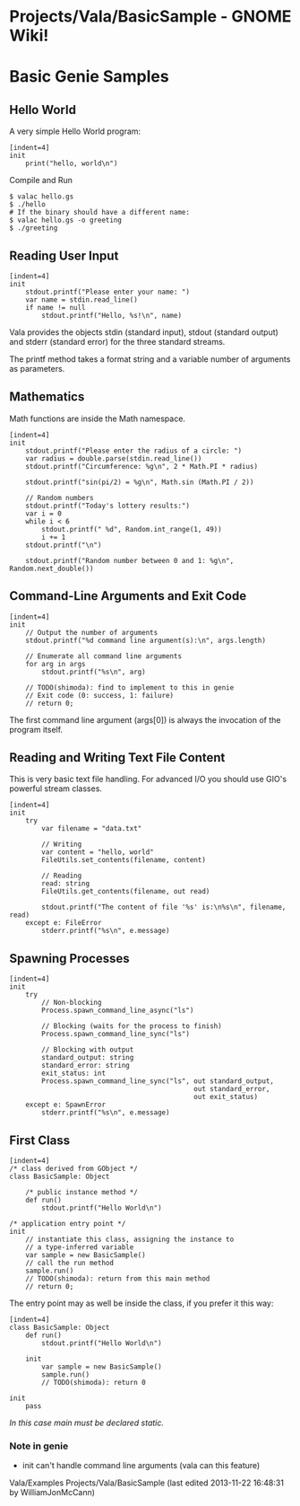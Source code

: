 # Projects/Vala/BasicSample - GNOME Wiki!

# Basic Genie Samples

## Hello World

A very simple Hello World program:

```genie
[indent=4]
init
    print("hello, world\n")
```

Compile and Run

```shell
$ valac hello.gs
$ ./hello
# If the binary should have a different name:
$ valac hello.gs -o greeting
$ ./greeting
```

## Reading User Input

```genie
[indent=4]
init
    stdout.printf("Please enter your name: ")
    var name = stdin.read_line()
    if name != null
        stdout.printf("Hello, %s!\n", name)
```

Vala provides the objects stdin (standard input),
stdout (standard output) and stderr (standard error)
for the three standard streams.

The printf method takes a format string and
a variable number of arguments as parameters.


## Mathematics
Math functions are inside the Math namespace.

```genie
[indent=4]
init
    stdout.printf("Please enter the radius of a circle: ")
    var radius = double.parse(stdin.read_line())
    stdout.printf("Circumference: %g\n", 2 * Math.PI * radius)

    stdout.printf("sin(pi/2) = %g\n", Math.sin (Math.PI / 2))

    // Random numbers
    stdout.printf("Today's lottery results:")
    var i = 0
    while i < 6
        stdout.printf(" %d", Random.int_range(1, 49))
        i += 1
    stdout.printf("\n")

    stdout.printf("Random number between 0 and 1: %g\n", Random.next_double())
```

## Command-Line Arguments and Exit Code

```genie
[indent=4]
init
    // Output the number of arguments
    stdout.printf("%d command line argument(s):\n", args.length)

    // Enumerate all command line arguments
    for arg in args
        stdout.printf("%s\n", arg)

    // TODO(shimoda): find to implement to this in genie
    // Exit code (0: success, 1: failure)
    // return 0;
```

The first command line argument (args[0]) is always
the invocation of the program itself.


## Reading and Writing Text File Content
This is very basic text file handling.
For advanced I/O you should use GIO's powerful stream classes.

```genie
[indent=4]
init
    try
        var filename = "data.txt"

        // Writing
        var content = "hello, world"
        FileUtils.set_contents(filename, content)

        // Reading
        read: string
        FileUtils.get_contents(filename, out read)

        stdout.printf("The content of file '%s' is:\n%s\n", filename, read)
    except e: FileError
        stderr.printf("%s\n", e.message)
```

## Spawning Processes

```genie
[indent=4]
init
    try
        // Non-blocking
        Process.spawn_command_line_async("ls")

        // Blocking (waits for the process to finish)
        Process.spawn_command_line_sync("ls")

        // Blocking with output
        standard_output: string
        standard_error: string
        exit_status: int
        Process.spawn_command_line_sync("ls", out standard_output,
                                              out standard_error,
                                              out exit_status)
    except e: SpawnError
        stderr.printf("%s\n", e.message)
```


## First Class

```genie
[indent=4]
/* class derived from GObject */
class BasicSample: Object

    /* public instance method */
    def run()
        stdout.printf("Hello World\n")

/* application entry point */
init
    // instantiate this class, assigning the instance to
    // a type-inferred variable
    var sample = new BasicSample()
    // call the run method
    sample.run()
    // TODO(shimoda): return from this main method
    // return 0;
```

The entry point may as well be inside the class, if you prefer it this way:

```genie
[indent=4]
class BasicSample: Object
    def run()
        stdout.printf("Hello World\n")

    init
        var sample = new BasicSample()
        sample.run()
        // TODO(shimoda): return 0

init
    pass
```

_In this case main must be declared static._

### Note in genie
- init can't handle command line arguments (vala can this feature)


Vala/Examples Projects/Vala/BasicSample
    (last edited 2013-11-22 16:48:31 by WilliamJonMcCann)

